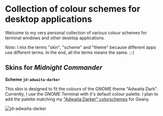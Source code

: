 # Collection of colour schemes for desktop applications

Welcome to my very personal collection of various colour schemes for terminal windows and other desktop applications.

*Note:* I mix the terms "skin", "scheme" and "theme" because different apps use different terms. In the end, all the terms means the same. ;-)


## Skins for *Midnight Commander*

**Scheme `jd-adwaita-darker`**

This skin is designed to fit the colours of the GNOME theme "Adwaita Dark". Currently, I use the GNOME Terminal with it's default colour palette. I plan to add the palette matching my ["Adwaita Darker" colorschemes](https://github.com/joede/joede-geany-themes) for Geany.

![jd-adwaita-darker](https://raw.github.com/joede/joede-console-themes/master/midnight-commander/jd-adwaita-darker.png)
